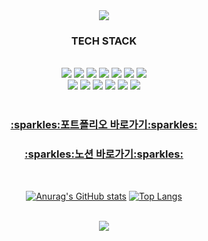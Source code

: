 <div align="center">
<img src="https://capsule-render.vercel.app/api?type=waving&color=5FADF6&height=200&section=header&text=LEE%20WON%20CHUL%20&fontSize=90&fontColor=1F486E&fontAlignY=35" />
<h3>TECH STACK</h3>
<br>
<img src="https://img.shields.io/badge/html5-E34F26?style=for-the-badge&logo=html5&logoColor=white">
<img src="https://img.shields.io/badge/css-1572B6?style=for-the-badge&logo=css3&logoColor=white">
<img src="https://img.shields.io/badge/sass-cc6699?style=for-the-badge&logo=scss3&logoColor=white">
<img src="https://img.shields.io/badge/javascript-F7DF1E?style=for-the-badge&logo=javascript&logoColor=black">
<img src="https://img.shields.io/badge/React-61DAFB?style=for-the-badge&logo=React&logoColor=black"/>
<img src="https://img.shields.io/badge/Notion-000?style=for-the-badge&logo=Notion&logoColor=fff"/>
<img src="https://img.shields.io/badge/redux-764abc?style=for-the-badge&logo=redux&logoColor=fff"/>
<br>
<img src="https://img.shields.io/badge/figma-f24e1e?style=for-the-badge&logo=figma&logoColor=fff"/>
<img src="https://img.shields.io/badge/mysql-00758F?style=for-the-badge&logo=mysql&logoColor=fff"/>
<img src="https://img.shields.io/badge/Node.js-339933?style=for-the-badge&logo=Node.js&logoColor=white"/>
<img src="https://img.shields.io/badge/github-171515?style=for-the-badge&logo=github&logoColor=white"/>
<img src="https://img.shields.io/badge/sourcetree-4D5EFD?style=for-the-badge&logo=sourcetree&logoColor=white"/>
<img src="https://img.shields.io/badge/tailwindcss-06b6d4?style=for-the-badge&logo=tailwindcss&logoColor=white"/>
<br>
<br>
<div align="center">
  <h3><a href="https://daylilys-portfolio.netlify.app/">:sparkles:포트폴리오 바로가기:sparkles:</a></h3>
  <h3><a href="https://www.notion.so/daylily0214/Lee-won-chul-547fea72025c464a8788c287ec14e95e">:sparkles:노션 바로가기:sparkles:</a></h3>
</div>
  <br>

[![Anurag's GitHub stats](https://github-readme-stats.vercel.app/api?username=daylilyyy)](https://github.com/anuraghazra/github-readme-stats)
[![Top Langs](https://github-readme-stats.vercel.app/api/top-langs/?username=daylilyyy&layout=compact)](https://github.com/audrhks29/github-readme-stats)

  <br>
<img src="https://capsule-render.vercel.app/api?type=waving&color=5FADF6&height=200&section=footer&text=Thank%20you%20&fontSize=90&fontColor=1F486E&fontAlignY=70" />
</div>

